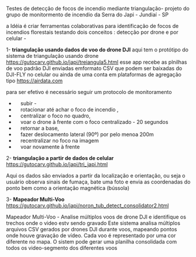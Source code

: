 Testes de detecção de focos de incendio mediante triangulação- projeto do grupo de monitormento de incendio da Serra do Japi - Jundiaí - SP

a Idéia é criar ferramentas colaborativas para identificação de focos de incendios florestais 
testando dois conceitos : detecção por drone e por celular - 

1- **triangulação usando dados de voo do drone DJI**
aqui tem o protótipo do sistema de triangulação usando drone <https://gutocarv.github.io/japi/treiangula5.html> esse app recebe as plnilhas de voo padrão DJI enviadas emformato CSV que podem ser baixadas do DJI-FLY no celular ou ainda de uma conta em plataformas de agregação tipo <https://airdata.com>
<p class="p1">para ser efetivo é necessário seguir um protocolo de monitoramento<span class="Apple-converted-space"> </span></p>
<ul class="ul1">
  <li class="li1"><span class="Apple-converted-space">    </span>subir -<span class="Apple-converted-space"> </span></li>
  <li class="li1"><span class="Apple-converted-space">    </span>rotacionar até achar o foco de incendio ,<span class="Apple-converted-space"> </span></li>
  <li class="li1"><span class="Apple-converted-space">    </span>centralizar o foco no quadro,<span class="Apple-converted-space"> </span></li>
  <li class="li1"><span class="Apple-converted-space">    </span>voar o drone à frente com o foco centralizado - 20 segundos</li>
  <li class="li1"><span class="Apple-converted-space">    </span>retornar a base,<span class="Apple-converted-space"> </span></li>
  <li class="li1"><span class="Apple-converted-space">    </span>fazer deslocamento lateral (90º) por pelo menoa 200m<span class="Apple-converted-space"> </span></li>
  <li class="li1"><span class="Apple-converted-space">    </span>recentralizar no foco na imagem<span class="Apple-converted-space"> </span></li>
  <li class="li1"><span class="Apple-converted-space">    </span>voar novamente à frente</li>
</ul>
    
2- **triangulação a partir de dados de celular** <https://gutocarv.github.io/japi/tri_japi.html>

Aqui os dados são enviados a partir da localização e orientação, 
ou seja o usuário observa sinais de fumaça, bate uma foto e envia as coordenadas do ponto bem como a orientação magnética (bússola) 

3- **Mapeador Multi-Voo** <https://gutocarv.github.io/japi/noron_tub_detect_consolidator2.html>

Mapeador Multi-Voo -  Analise múltiplos voos de drone DJI e identifique os trechos onde o video estv sendo gravado Este sistema analisa múltiplos arquivos CSV gerados por drones DJI durante voos, mapeando pontos onde houve gravação de vídeo.
Cada voo é representado por uma cor diferente no mapa.
O sistem pode gerar uma planilha consolidada com todos os video-segmento dos diferentes voos 

